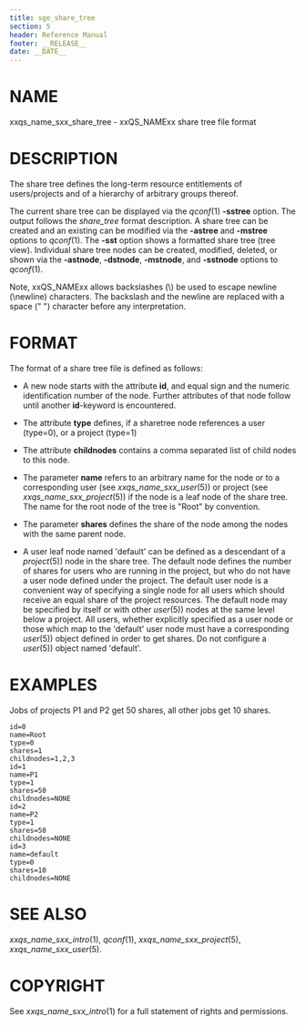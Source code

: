 ```yaml
---
title: sge_share_tree
section: 5
header: Reference Manual
footer: __RELEASE__
date: __DATE__
---
```


# NAME

xxqs_name_sxx_share_tree - xxQS_NAMExx share tree file format

# DESCRIPTION

The share tree defines the long-term resource entitlements of
users/projects and of a hierarchy of arbitrary groups thereof.

The current share tree can be displayed via the *qconf*(1) **-sstree**
option. The output follows the *share_tree* format description. A share
tree can be created and an existing can be modified via the **-astree**
and **-mstree** options to *qconf*(1). The **-sst** option shows a
formatted share tree (tree view). Individual share tree nodes can be
created, modified, deleted, or shown via the **-astnode**, **-dstnode**,
**-mstnode**, and **-sstnode** options to *qconf*(1).

Note, xxQS_NAMExx allows backslashes (\\) be used to escape newline
(\\newline) characters. The backslash and the newline are replaced with
a space (" ") character before any interpretation.

# FORMAT

The format of a share tree file is defined as follows:

-   A new node starts with the attribute **id**, and equal sign and the
    numeric identification number of the node. Further attributes of
    that node follow until another **id**-keyword is encountered.

-   The attribute **type** defines, if a sharetree node references a
    user (type=0), or a project (type=1)

-   The attribute **childnodes** contains a comma separated list of
    child nodes to this node.

-   The parameter **name** refers to an arbitrary name for the node or
    to a corresponding user (see *xxqs_name_sxx_user*(5)) or project (see
    *xxqs_name_sxx_project*(5)) if the node is a leaf node of the share tree. The
    name for the root node of the tree is "Root" by convention.

-   The parameter **shares** defines the share of the node among the
    nodes with the same parent node.

-   A user leaf node named 'default' can be defined as a descendant of a
    *project*(5)) node in the share tree. The default node defines the
    number of shares for users who are running in the project, but who
    do not have a user node defined under the project. The default user
    node is a convenient way of specifying a single node for all users
    which should receive an equal share of the project resources. The
    default node may be specified by itself or with other *user*(5))
    nodes at the same level below a project. All users, whether
    explicitly specified as a user node or those which map to the
    'default' user node must have a corresponding *user*(5)) object
    defined in order to get shares. Do not configure a *user*(5))
    object named 'default'.

# EXAMPLES

Jobs of projects P1 and P2 get 50 shares, all other jobs get 10 shares.

    id=0
    name=Root
    type=0
    shares=1
    childnodes=1,2,3
    id=1
    name=P1
    type=1
    shares=50
    childnodes=NONE
    id=2
    name=P2
    type=1
    shares=50
    childnodes=NONE
    id=3
    name=default
    type=0
    shares=10
    childnodes=NONE

# SEE ALSO

*xxqs_name_sxx_intro*(1), *qconf*(1), *xxqs_name_sxx_project*(5), *xxqs_name_sxx_user*(5).

# COPYRIGHT

See *xxqs_name_sxx_intro*(1) for a full statement of rights and
permissions.
